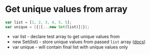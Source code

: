 # Get unique values from array

```javascript
var list = [1, 2, 3, 4, 5, 5];
var unique = |{|[...new Set(list)]|}|;
```

- var list - declare test array to get unique values from
- new Set(list) - store unique values from passed `list` array ([docs](https://developer.mozilla.org/en-US/docs/Web/JavaScript/Reference/Global_Objects/Set))
- var unique - will contain final list with unique values only
